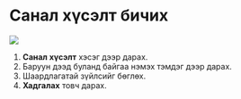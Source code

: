 # Санал хүсэлт бичих 
![](</app-support/docs/img-tenant/Санал хүсэлт бичих.gif>)

1. **Санал хүсэлт** хэсэг дээр дарах.
2. Баруун дээд буланд байгаа нэмэх тэмдэг дээр дарах.
3. Шаардлагатай зүйлсийг бөглөх.
4. **Хадгалах** товч дарах.